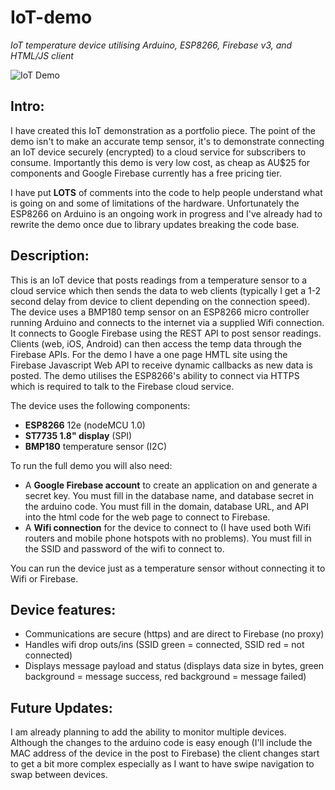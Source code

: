 # IoT-demo
*IoT temperature device utilising Arduino, ESP8266, Firebase v3, and HTML/JS client*

![IoT Demo](http://www.nuke66.com/temp/IoT_demo.jpg)

## Intro:
I have created this IoT demonstration as a portfolio piece.  The point of the demo isn't to make an accurate temp sensor, it's to demonstrate connecting an IoT device securely (encrypted) to a cloud service for subscribers to consume.  Importantly this demo is very low cost, as cheap as AU$25 for components and Google Firebase currently has a free pricing tier.

I have put **LOTS** of comments into the code to help people understand what is going on and some of limitations of the hardware.  Unfortunately the ESP8266 on Arduino is an ongoing work in progress and I've already had to rewrite the demo once due to library updates breaking the code base.   

## Description:
This is an IoT device that posts readings from a temperature sensor to a cloud service which then sends the data to web clients (typically I get a 1-2 second delay from device to client depending on the connection speed).  The device uses a BMP180 temp sensor on an ESP8266 micro controller running Arduino and connects to the internet via a supplied Wifi connection.  It connects to Google Firebase using the REST API to post sensor readings. Clients (web, iOS, Android) can then access the temp data through the Firebase APIs.  For the demo I have a one page HMTL site using the Firebase Javascript Web API to receive dynamic callbacks as new data is posted.  The demo utilises the ESP8266's ability to connect via HTTPS which is required to talk to the Firebase cloud service.
 
The device uses the following components:
 - **ESP8266** 12e (nodeMCU 1.0)
 - **ST7735 1.8" display** (SPI)
 - **BMP180** temperature sensor (I2C)
 
To run the full demo you will also need:
 - A **Google Firebase account** to create an application on and generate a secret key.  You must fill in the database name, and database secret in the arduino code.  You must fill in the domain, database URL, and API into the html code for the web page to connect to Firebase.
 - A **Wifi connection** for the device to connect to (I have used both Wifi routers and mobile phone hotspots with no problems).  You must fill in the SSID and password of the wifi to connect to.
 
You can run the device just as a temperature sensor without connecting it to Wifi or Firebase.

## Device features:
* Communications are secure (https) and are direct to Firebase (no proxy)
* Handles wifi drop outs/ins (SSID green = connected, SSID red = not connected)
* Displays message payload and status (displays data size in bytes, green background = message success, red background = message failed)

## Future Updates:
I am already planning to add the ability to monitor multiple devices.  Although the changes to the arduino code is easy enough (I'll include the MAC address of the device in the post to Firebase) the client changes start to get a bit more complex especially as I want to have swipe navigation to swap between devices.
